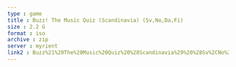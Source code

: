 ```yaml
---
type : game
title : Buzz! The Music Quiz (Scandinavia) (Sv,No,Da,Fi)
size : 2.2 G
format : iso
archive : zip
server : myrient
link2 : Buzz%21%20The%20Music%20Quiz%20%28Scandinavia%29%20%28Sv%2CNo%2CDa%2CFi%29
---
```

